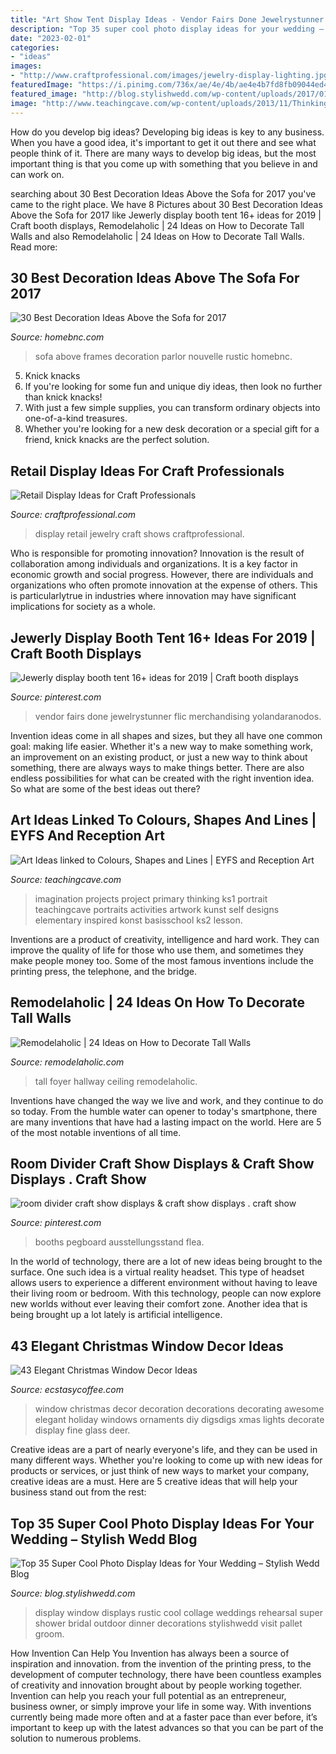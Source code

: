 ```yaml
---
title: "Art Show Tent Display Ideas - Vendor Fairs Done Jewelrystunner Flic Merchandising Yolandaranodos"
description: "Top 35 super cool photo display ideas for your wedding – stylish wedd blog"
date: "2023-02-01"
categories:
- "ideas"
images:
- "http://www.craftprofessional.com/images/jewelry-display-lighting.jpg"
featuredImage: "https://i.pinimg.com/736x/ae/4e/4b/ae4e4b7fd8fb09044ed43646ba0c283f.jpg"
featured_image: "http://blog.stylishwedd.com/wp-content/uploads/2017/01/Old-Window-Wedding-Photo-Display-Ideas-for-Outdoor-Weddings.jpg"
image: "http://www.teachingcave.com/wp-content/uploads/2013/11/Thinking-Art.jpg"
---
```



How do you develop big ideas?
Developing big ideas is key to any business. When you have a good idea, it's important to get it out there and see what people think of it. There are many ways to develop big ideas, but the most important thing is that you come up with something that you believe in and can work on.

	

		
searching about 30 Best Decoration Ideas Above the Sofa for 2017 you've came to the right place. We have 8 Pictures about 30 Best Decoration Ideas Above the Sofa for 2017 like Jewerly display booth tent 16+ ideas for 2019 | Craft booth displays, Remodelaholic | 24 Ideas on How to Decorate Tall Walls and also Remodelaholic | 24 Ideas on How to Decorate Tall Walls. Read more:
		
    
## 30 Best Decoration Ideas Above The Sofa For 2017

<img loading=lazy src="https://cdn.homebnc.com/homeimg/2017/03/02-decoration-ideas-above-the-sofa-homebnc.jpg" onerror="this.onerror=null;this.src='https://tse1.mm.bing.net/th?id=OIP.xA3UWHwnvL3xO-pQC_jeWAHaLW&amp;pid=15.1';" alt="30 Best Decoration Ideas Above the Sofa for 2017">

_Source: homebnc.com_

>sofa above frames decoration parlor nouvelle rustic homebnc. 

	

5. Knick knacks
1. If you're looking for some fun and unique diy ideas, then look no further than knick knacks!
2. With just a few simple supplies, you can transform ordinary objects into one-of-a-kind treasures.
3. Whether you're looking for a new desk decoration or a special gift for a friend, knick knacks are the perfect solution.

    
## Retail Display Ideas For Craft Professionals

<img loading=lazy src="http://www.craftprofessional.com/images/jewelry-display-lighting.jpg" onerror="this.onerror=null;this.src='https://tse2.mm.bing.net/th?id=OIP.cVlTu4ZpWqBvssfgi1yxuAHaLH&amp;pid=15.1';" alt="Retail Display Ideas for Craft Professionals">

_Source: craftprofessional.com_

>display retail jewelry craft shows craftprofessional. 

	

Who is responsible for promoting innovation?
Innovation is the result of collaboration among individuals and organizations. It is a key factor in economic growth and social progress. However, there are individuals and organizations who often promote innovation at the expense of others. This is particularlytrue in industries where innovation may have significant implications for society as a whole.

    
## Jewerly Display Booth Tent 16+ Ideas For 2019 | Craft Booth Displays

<img loading=lazy src="https://i.pinimg.com/originals/09/45/c4/0945c4743b320350fbb302f88a406f7c.jpg" onerror="this.onerror=null;this.src='https://tse2.mm.bing.net/th?id=OIP.iuukDnXBwGRIv_BRrJVfEwAAAA&amp;pid=15.1';" alt="Jewerly display booth tent 16+ ideas for 2019 | Craft booth displays">

_Source: pinterest.com_

>vendor fairs done jewelrystunner flic merchandising yolandaranodos. 

	

Invention ideas come in all shapes and sizes, but they all have one common goal: making life easier. Whether it's a new way to make something work, an improvement on an existing product, or just a new way to think about something, there are always ways to make things better. There are also endless possibilities for what can be created with the right invention idea. So what are some of the best ideas out there?

    
## Art Ideas Linked To Colours, Shapes And Lines | EYFS And Reception Art

<img loading=lazy src="http://www.teachingcave.com/wp-content/uploads/2013/11/Thinking-Art.jpg" onerror="this.onerror=null;this.src='https://tse2.mm.bing.net/th?id=OIP.E1LZQSaiK6zi82C1xznzeQHaKu&amp;pid=15.1';" alt="Art Ideas linked to Colours, Shapes and Lines | EYFS and Reception Art">

_Source: teachingcave.com_

>imagination projects project primary thinking ks1 portrait teachingcave portraits activities artwork kunst self designs elementary inspired konst basisschool ks2 lesson. 

	

Inventions are a product of creativity, intelligence and hard work. They can improve the quality of life for those who use them, and sometimes they make people money too. Some of the most famous inventions include the printing press, the telephone, and the bridge.

    
## Remodelaholic | 24 Ideas On How To Decorate Tall Walls

<img loading=lazy src="https://www.remodelaholic.com/wp-content/uploads/2015/07/foyer.jpg" onerror="this.onerror=null;this.src='https://tse3.mm.bing.net/th?id=OIP.he27QA3ZPmGX9P6R4FkNTAHaJ0&amp;pid=15.1';" alt="Remodelaholic | 24 Ideas on How to Decorate Tall Walls">

_Source: remodelaholic.com_

>tall foyer hallway ceiling remodelaholic. 

	

Inventions have changed the way we live and work, and they continue to do so today. From the humble water can opener to today's smartphone, there are many inventions that have had a lasting impact on the world. Here are 5 of the most notable inventions of all time.

    
## Room Divider Craft Show Displays &amp; Craft Show Displays . Craft Show

<img loading=lazy src="https://i.pinimg.com/736x/ae/4e/4b/ae4e4b7fd8fb09044ed43646ba0c283f.jpg" onerror="this.onerror=null;this.src='https://tse3.mm.bing.net/th?id=OIP.cKlfmXByqPwN-jN0ArZp6QAAAA&amp;pid=15.1';" alt="room divider craft show displays &amp; craft show displays . craft show">

_Source: pinterest.com_

>booths pegboard ausstellungsstand flea. 

	

In the world of technology, there are a lot of new ideas being brought to the surface. One such idea is a virtual reality headset. This type of headset allows users to experience a different environment without having to leave their living room or bedroom. With this technology, people can now explore new worlds without ever leaving their comfort zone. Another idea that is being brought up a lot lately is artificial intelligence.

    
## 43 Elegant Christmas Window Decor Ideas

<img loading=lazy src="https://i1.wp.com/www.ecstasycoffee.com/wp-content/uploads/2016/10/Christmas-Window-Decorations-Ideas-1.jpg" onerror="this.onerror=null;this.src='https://tse3.mm.bing.net/th?id=OIP.zRvXgWMZgr6Rf64YxPIWpQHaLH&amp;pid=15.1';" alt="43 Elegant Christmas Window Decor Ideas">

_Source: ecstasycoffee.com_

>window christmas decor decoration decorations decorating awesome elegant holiday windows ornaments diy digsdigs xmas lights decorate display fine glass deer. 

	

Creative ideas are a part of nearly everyone's life, and they can be used in many different ways. Whether you're looking to come up with new ideas for products or services, or just think of new ways to market your company, creative ideas are a must. Here are 5 creative ideas that will help your business stand out from the rest: 

    
## Top 35 Super Cool Photo Display Ideas For Your Wedding – Stylish Wedd Blog

<img loading=lazy src="http://blog.stylishwedd.com/wp-content/uploads/2017/01/Old-Window-Wedding-Photo-Display-Ideas-for-Outdoor-Weddings.jpg" onerror="this.onerror=null;this.src='https://tse1.mm.bing.net/th?id=OIP.zC-uv05hmGyq2zxCjZIHkgHaLH&amp;pid=15.1';" alt="Top 35 Super Cool Photo Display Ideas for Your Wedding – Stylish Wedd Blog">

_Source: blog.stylishwedd.com_

>display window displays rustic cool collage weddings rehearsal super shower bridal outdoor dinner decorations stylishwedd visit pallet groom. 

	

How Invention Can Help You
Invention has always been a source of inspiration and innovation. from the invention of the printing press, to the development of computer technology, there have been countless examples of creativity and innovation brought about by people working together. Invention can help you reach your full potential as an entrepreneur, business owner, or simply improve your life in some way. With inventions currently being made more often and at a faster pace than ever before, it’s important to keep up with the latest advances so that you can be part of the solution to numerous problems.

